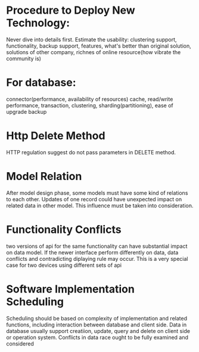# Procedure to Deploy New Technology:

Never dive into details first. Estimate the usability: 
clustering support, 
functionality,
backup support, 
features, 
what's better than original solution,
solutions of other company, 
richnes of online resource(how vibrate the community is)

# For database:
connector(performance, availability of resources)
cache, 
read/write performance, 
transaction, 
clustering, 
sharding(partitioning), 
ease of upgrade backup


# Http Delete Method

HTTP regulation suggest do not pass parameters in DELETE method.


# Model Relation

After model design phase, some models must have some kind of relations to each other. Updates
of one record could have unexpected impact on related data in other model. This influence must
be taken into consideration.


# Functionality Conflicts 

two versions of api for the same functionality can have substantial impact on data model. If the 
newer interface perform differently on data, data conflicts and contradicting diplaying rule may 
occur. This is a very special case for two devices using different sets of api


# Software Implementation Scheduling

Scheduling should be based on complexity of implementation and related functions, including 
interaction between database and client side. Data in database usually support creatiion, update,
query and delete on client side or operation system. Conflicts in data race ought to be fully 
examined and considered

